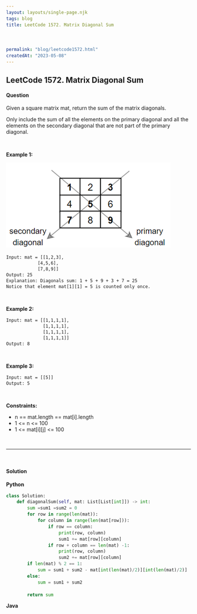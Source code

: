 ```yaml
---
layout: layouts/single-page.njk
tags: blog
title: LeetCode 1572. Matrix Diagonal Sum



permalink: "blog/leetcode1572.html"
createdAt: "2023-05-08"
---
```


## LeetCode 1572. Matrix Diagonal Sum






#### Question
Given a square matrix mat, return the sum of the matrix diagonals.

Only include the sum of all the elements on the primary diagonal and all the elements on the secondary diagonal that are not part of the primary diagonal.



<p>&nbsp;</p>

**Example 1:**

<img src="../static/image/1572ex1.png" alt="1572ex1">

    Input: mat = [[1,2,3],
                [4,5,6],
                [7,8,9]]
    Output: 25
    Explanation: Diagonals sum: 1 + 5 + 9 + 3 + 7 = 25
    Notice that element mat[1][1] = 5 is counted only once.

<p>&nbsp;</p>

**Example 2:**

    Input: mat = [[1,1,1,1],
                  [1,1,1,1],
                  [1,1,1,1],
                  [1,1,1,1]]
    Output: 8

<p>&nbsp;</p>

**Example 3:**

    Input: mat = [[5]]
    Output: 5

<p>&nbsp;</p>


**Constraints:**


* n == mat.length == mat[i].length
* 1 <= n <= 100
* 1 <= mat[i][j] <= 100




<p>&nbsp;</p>

---

<p>&nbsp;</p>  

#### Solution
**Python**
```Python
class Solution:
    def diagonalSum(self, mat: List[List[int]]) -> int:
        sum =sum1 =sum2 = 0
        for row in range(len(mat)):
            for column in range(len(mat[row])):
                if row == column:
                    print(row, column)
                    sum1 += mat[row][column]
                if row + column == len(mat) -1:
                    print(row, column)
                    sum2 += mat[row][column]
        if len(mat) % 2 == 1:
            sum = sum1 + sum2 - mat[int(len(mat)/2)][int(len(mat)/2)]
        else:
            sum = sum1 + sum2
            
        return sum
```

**Java**